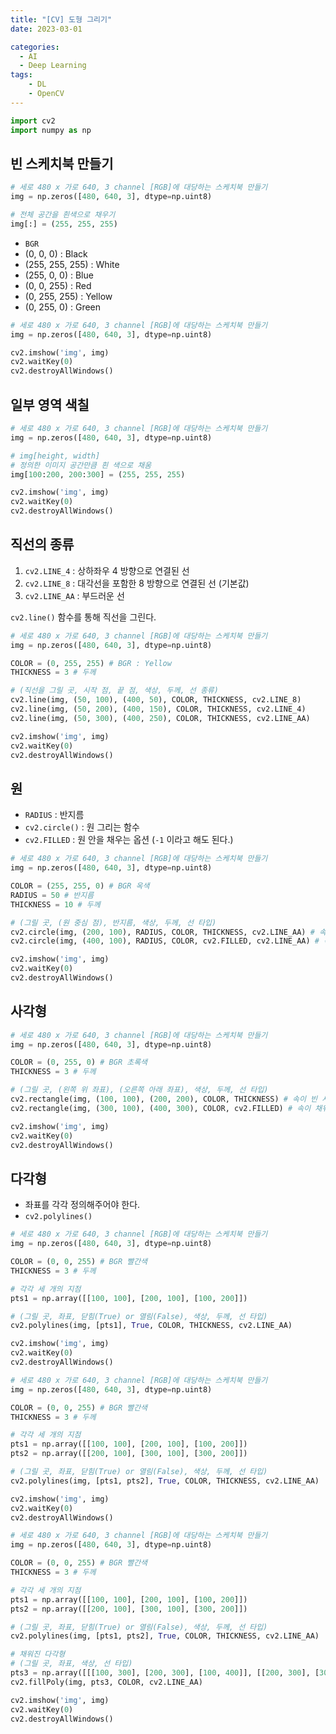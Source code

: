 ```yaml
---
title: "[CV] 도형 그리기"
date: 2023-03-01

categories:
  - AI
  - Deep Learning
tags:
    - DL
    - OpenCV
---
```


```python
import cv2
import numpy as np
```

## 빈 스케치북 만들기


```python
# 세로 480 x 가로 640, 3 channel [RGB]에 대당하는 스케치북 만들기
img = np.zeros([480, 640, 3], dtype=np.uint8)

# 전체 공간을 흰색으로 채우기
img[:] = (255, 255, 255)
```

- `BGR`
- (0, 0, 0) : Black
- (255, 255, 255) : White
- (255, 0, 0) : Blue
- (0, 0, 255) : Red
- (0, 255, 255) : Yellow
- (0, 255, 0) : Green


```python
# 세로 480 x 가로 640, 3 channel [RGB]에 대당하는 스케치북 만들기
img = np.zeros([480, 640, 3], dtype=np.uint8)

cv2.imshow('img', img)
cv2.waitKey(0)
cv2.destroyAllWindows()
```

## 일부 영역 색칠


```python
# 세로 480 x 가로 640, 3 channel [RGB]에 대당하는 스케치북 만들기
img = np.zeros([480, 640, 3], dtype=np.uint8)

# img[height, width]
# 정의한 이미지 공간만큼 흰 색으로 채움
img[100:200, 200:300] = (255, 255, 255)

cv2.imshow('img', img)
cv2.waitKey(0)
cv2.destroyAllWindows()
```

## 직선의 종류
1. `cv2.LINE_4` : 상하좌우 4 방향으로 연결된 선
2. `cv2.LINE_8` : 대각선을 포함한 8 방향으로 연결된 선 (기본값)
3. `cv2.LINE_AA` : 부드러운 선

`cv2.line()` 함수를 통해 직선을 그린다.


```python
# 세로 480 x 가로 640, 3 channel [RGB]에 대당하는 스케치북 만들기
img = np.zeros([480, 640, 3], dtype=np.uint8)

COLOR = (0, 255, 255) # BGR : Yellow
THICKNESS = 3 # 두께

# (직선을 그릴 곳, 시작 점, 끝 점, 색상, 두께, 선 종류)
cv2.line(img, (50, 100), (400, 50), COLOR, THICKNESS, cv2.LINE_8)
cv2.line(img, (50, 200), (400, 150), COLOR, THICKNESS, cv2.LINE_4)
cv2.line(img, (50, 300), (400, 250), COLOR, THICKNESS, cv2.LINE_AA)

cv2.imshow('img', img)
cv2.waitKey(0)
cv2.destroyAllWindows()
```

## 원
- `RADIUS` : 반지름
- `cv2.circle()` : 원 그리는 함수
- `cv2.FILLED` : 원 안을 채우는 옵션 (`-1` 이라고 해도 된다.)


```python
# 세로 480 x 가로 640, 3 channel [RGB]에 대당하는 스케치북 만들기
img = np.zeros([480, 640, 3], dtype=np.uint8)

COLOR = (255, 255, 0) # BGR 옥색
RADIUS = 50 # 반지름
THICKNESS = 10 # 두께

# (그릴 곳, (원 중심 점), 반지름, 색상, 두께, 선 타입)
cv2.circle(img, (200, 100), RADIUS, COLOR, THICKNESS, cv2.LINE_AA) # 속이 빈 원
cv2.circle(img, (400, 100), RADIUS, COLOR, cv2.FILLED, cv2.LINE_AA) # 속이 채워진 원

cv2.imshow('img', img)
cv2.waitKey(0)
cv2.destroyAllWindows()
```

## 사각형


```python
# 세로 480 x 가로 640, 3 channel [RGB]에 대당하는 스케치북 만들기
img = np.zeros([480, 640, 3], dtype=np.uint8)

COLOR = (0, 255, 0) # BGR 초록색
THICKNESS = 3 # 두께

# (그릴 곳, (왼쪽 위 좌표), (오른쪽 아래 좌표), 색상, 두께, 선 타입)
cv2.rectangle(img, (100, 100), (200, 200), COLOR, THICKNESS) # 속이 빈 사각형
cv2.rectangle(img, (300, 100), (400, 300), COLOR, cv2.FILLED) # 속이 채워진 사각형

cv2.imshow('img', img)
cv2.waitKey(0)
cv2.destroyAllWindows()
```

## 다각형
- 좌표를 각각 정의해주어야 한다.
- `cv2.polylines()`


```python
# 세로 480 x 가로 640, 3 channel [RGB]에 대당하는 스케치북 만들기
img = np.zeros([480, 640, 3], dtype=np.uint8)

COLOR = (0, 0, 255) # BGR 빨간색
THICKNESS = 3 # 두께

# 각각 세 개의 지점
pts1 = np.array([[100, 100], [200, 100], [100, 200]])

# (그릴 곳, 좌표, 닫힘(True) or 열림(False), 색상, 두께, 선 타입)
cv2.polylines(img, [pts1], True, COLOR, THICKNESS, cv2.LINE_AA)

cv2.imshow('img', img)
cv2.waitKey(0)
cv2.destroyAllWindows()
```


```python
# 세로 480 x 가로 640, 3 channel [RGB]에 대당하는 스케치북 만들기
img = np.zeros([480, 640, 3], dtype=np.uint8)

COLOR = (0, 0, 255) # BGR 빨간색
THICKNESS = 3 # 두께

# 각각 세 개의 지점
pts1 = np.array([[100, 100], [200, 100], [100, 200]])
pts2 = np.array([[200, 100], [300, 100], [300, 200]])

# (그릴 곳, 좌표, 닫힘(True) or 열림(False), 색상, 두께, 선 타입)
cv2.polylines(img, [pts1, pts2], True, COLOR, THICKNESS, cv2.LINE_AA)

cv2.imshow('img', img)
cv2.waitKey(0)
cv2.destroyAllWindows()
```


```python
# 세로 480 x 가로 640, 3 channel [RGB]에 대당하는 스케치북 만들기
img = np.zeros([480, 640, 3], dtype=np.uint8)

COLOR = (0, 0, 255) # BGR 빨간색
THICKNESS = 3 # 두께

# 각각 세 개의 지점
pts1 = np.array([[100, 100], [200, 100], [100, 200]])
pts2 = np.array([[200, 100], [300, 100], [300, 200]])

# (그릴 곳, 좌표, 닫힘(True) or 열림(False), 색상, 두께, 선 타입)
cv2.polylines(img, [pts1, pts2], True, COLOR, THICKNESS, cv2.LINE_AA)

# 채워진 다각형
# (그릴 곳, 좌표, 색상, 선 타입)
pts3 = np.array([[[100, 300], [200, 300], [100, 400]], [[200, 300], [300, 300], [300, 400]]])
cv2.fillPoly(img, pts3, COLOR, cv2.LINE_AA)

cv2.imshow('img', img)
cv2.waitKey(0)
cv2.destroyAllWindows()
```
